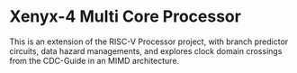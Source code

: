# Xenyx-4 Multi Core Processor
This is an extension of the RISC-V Processor project, with branch predictor circuits, data hazard managements, and explores clock domain crossings from 
the CDC-Guide in an MIMD architecture. 

